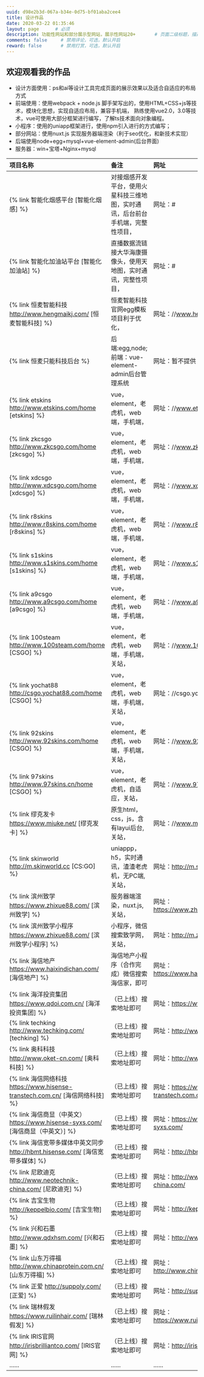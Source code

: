 ```yaml
---
uuid: d98e2b3d-067a-b34e-0d75-bf01aba2cee4
title: 设计作品
date: 2020-03-22 01:35:46
layout: page      # 必须
description: 功能性网站和部分展示型网站，展示性网站20+       # 页面二级标题，描述性文字
comments: false     # 禁用评论，可选，默认开启
reward: false       # 禁用打赏，可选，默认开启
---
```


## 欢迎观看我的作品  
- 设计方面使用：ps和ai等设计工具完成页面的展示效果以及适合自适应的布局方式 
- 前端使用：使用webpack + node.js 脚手架写出的，使用HTML+CSS+js等技术，模块化思想，实现自适应布局，兼容手机端，
  熟练使用vue2.0，3.0等技术，vue可使用大部分框架进行编写，了解ts技术面向对象编程。
- 小程序：使用的uniapp框架进行，使用npm引入进行的方式编写；
- 部分网站：使用nuxt.js 实现服务器端渲染（利于seo优化，和新技术实现） 
- 后端使用node+egg+mysql+vue-element-admin(后台界面)
- 服务器：win+宝塔+Nginx+mysql


| 项目名称 | 备注 | 网址 |
| :-----  | :----      | :---- |
| {% link 智能化烟感平台  [智能化烟感] %} | 对接烟感开发平台，使用火星科技三维地图，实时通讯，后台前台手机端，完整性项目， | 网址：# |
| {% link 智能化加油站平台  [智能化加油站] %} | 直播数据流链接大华海康摄像头，使用天地图，实时通讯，完整性项目， | 网址：# |
| {% link 恒麦智能科技 http://www.hengmaikj.com/ [恒麦智能科技] %} | 恒麦智能科技官网egg模板项目利于优化， | 网址：//www.hengmaikj.com/ |
| {% link 恒麦只能科技后台  %} | 后端:egg,node; 前端：vue-element-admin后台管理系统 | 网址：暂不提供 |
| {% link etskins http://www.etskins.com/home [etskins] %} | vue，element，老虎机，web端，手机端， | 网址：//www.etskins.com/ |
| {% link zkcsgo http://www.zkcsgo.com/home [zkcsgo] %} | vue，element，老虎机，web端，手机端， | 网址：//www.zkcsgo.com/ |
| {% link xdcsgo http://www.xdcsgo.com/home [xdcsgo] %} | vue，element，老虎机，web端，手机端， | 网址：//www.xdcsgo.com/ |
| {% link r8skins http://www.r8skins.com/home [r8skins] %} | vue，element，老虎机，web端，手机端， | 网址：//www.r8skins.com/ |
| {% link s1skins http://www.s1skins.com/home [s1skins] %} | vue，element，老虎机，web端，手机端， | 网址：//www.s1skins.com/ |
| {% link a9csgo http://www.a9csgo.com/home [a9csgo] %} | vue，element，老虎机，web端，手机端， | 网址：//www.a9csgo.com/ |
| {% link 100steam http://www.100steam.com/home [CSGO] %} | vue，element，老虎机，web端，手机端，关站， | 网址：//www.100steam.com/ |
| {% link yochat88 http://csgo.yochat88.com/home [CSGO] %} | vue，element，老虎机，web端，手机端，关站， | 网址：//csgo.yochat88.com/ |
| {% link 92skins http://www.92skins.com/home [CSGO] %} | vue，element，老虎机，web端，手机端，关站， | 网址：//www.92skins.com/ |
| {% link 97skins http://www.97skins.cn/home [CSGO] %} | vue，element，老虎机，自适应，关站， | 网址：//www.97skins.cn/ |
| {% link 缪克发卡 https://www.miuke.net/ [缪克发卡] %} | 原生html，css，js，含有layui后台,关站， | 网址：//www.miuke.net/ |
| {% link skinworld http://m.skinworld.cc [CS:GO] %} | uniappp，h5，实时通讯，渣渣老虎机，无PC端,关站， | 网址：http://m.skinworld.cc |
| {% link 滨州致学 https://www.zhixue88.com/ [滨州致学] %} | 服务器端渲染，nuxt.js,关站， | 网址：https://www.zhixue88.com/ |
| {% link 滨州致学小程序 https://www.zhixue88.com/ [滨州致学小程序] %} | 小程序，微信搜索致学网，关站， | 网址：http://m.zhixue88.com/ |
| {% link 海信地产 https://www.haixindichan.com/ [海信地产] %} | 海信地产小程序（合作完成）微信搜索海信家，即可 | 网址：https://www.haixindichan.com/ |
| {% link 海洋投资集团 https://www.qdoi.com.cn/ [海洋投资集团] %} | （已上线）搜索地址即可 | 网址：https://www.qdoi.com.cn/ |
| {% link techking http://www.techking.com/ [techking] %} | （已上线）搜索地址即可 | 网址：http://www.techking.com/ |
| {% link 奥科科技 http://www.oket-cn.com/ [奥科科技] %} | （已上线）搜索地址即可 | 网址：http://www.oket-cn.com/ |
| {% link 海信网络科技 https://www.hisense-transtech.com.cn/ [海信网络科技] %} | （已上线）搜索地址即可 | 网址：https://www.hisense-transtech.com.cn/ |
| {% link 海信商显（中英文） https://www.hisense-syxs.com/ [海信商显（中英文）] %} | （已上线）搜索地址即可 | 网址：https://www.hisense-syxs.com/ |
| {% link 海信宽带多媒体中英文同步 http://hbmt.hisense.com/ [海信宽带多媒体] %} | （已上线）搜索地址即可 | 网址：http://hbmt.hisense.com/ |
| {% link 尼欧迪克 http://www.neotechnik-china.com/ [尼欧迪克] %} | （已上线）搜索地址即可 | 网址：http://www.neotechnik-china.com/ |
| {% link 吉宝生物 http://keppelbio.com/ [吉宝生物] %} | （已上线）搜索地址即可 | 网址：http://keppelbio.com/ |
| {% link 兴和石墨 http://www.qdxhsm.com/ [兴和石墨] %} | （已上线）搜索地址即可 | 网址：http://www.qdxhsm.com/ |
| {% link 山东万得福 http://www.chinaprotein.com.cn/ [山东万得福] %} | （已上线）搜索地址即可 | 网址：http://www.chinaprotein.com.cn/ |
| {% link 正爱 http://suppoly.com/ [正爱] %} | （已上线）搜索地址即可 | 网址：http://suppoly.com/ |
| {% link 瑞林假发 https://www.ruilinhair.com/ [瑞林假发] %}| （已上线）搜索地址即可 | 网址：https://www.ruilinhair.com/ |
| {% link IRIS官网 http://irisbrilliantco.com/ [IRIS官网] %}| （已上线）搜索地址即可 | 网址：http://irisbrilliantco.com/ |
| ......| ...... | ...... |
